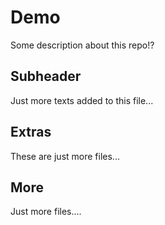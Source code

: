 # Demo

Some description about this repo!?

## Subheader

Just more texts added to this file...

## Extras

These are just more files...

## More

Just more files....
